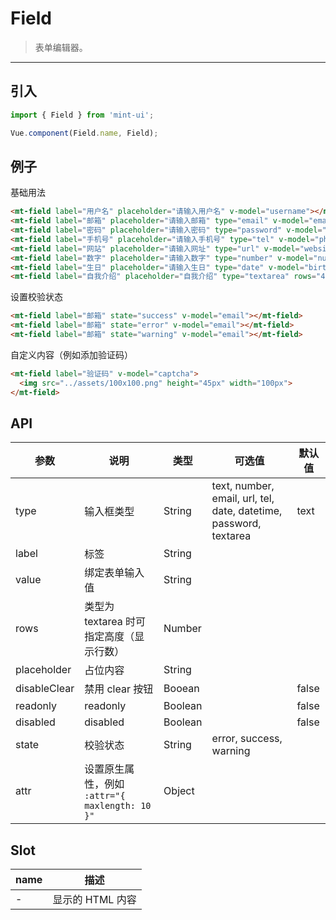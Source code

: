 # Field

> 表单编辑器。

----------

## 引入

```javascript
import { Field } from 'mint-ui';

Vue.component(Field.name, Field);
```

## 例子

基础用法
```html
<mt-field label="用户名" placeholder="请输入用户名" v-model="username"></mt-field>
<mt-field label="邮箱" placeholder="请输入邮箱" type="email" v-model="email"></mt-field>
<mt-field label="密码" placeholder="请输入密码" type="password" v-model="password"></mt-field>
<mt-field label="手机号" placeholder="请输入手机号" type="tel" v-model="phone"></mt-field>
<mt-field label="网站" placeholder="请输入网址" type="url" v-model="website"></mt-field>
<mt-field label="数字" placeholder="请输入数字" type="number" v-model="number"></mt-field>
<mt-field label="生日" placeholder="请输入生日" type="date" v-model="birthday"></mt-field>
<mt-field label="自我介绍" placeholder="自我介绍" type="textarea" rows="4" v-model="introduction"></mt-field>
```

设置校验状态
```html
<mt-field label="邮箱" state="success" v-model="email"></mt-field>
<mt-field label="邮箱" state="error" v-model="email"></mt-field>
<mt-field label="邮箱" state="warning" v-model="email"></mt-field>
```

自定义内容（例如添加验证码）
```html
<mt-field label="验证码" v-model="captcha">
  <img src="../assets/100x100.png" height="45px" width="100px">
</mt-field>
```


## API

| 参数 | 说明 | 类型 | 可选值 | 默认值 |
|------|-------|---------|-------|--------|
| type | 输入框类型 | String | text, number, email, url, tel, date, datetime, password, textarea | text |
| label| 标签 | String | | |
| value| 绑定表单输入值 | String | | |
| rows | 类型为 textarea 时可指定高度（显示行数）| Number | | |
| placeholder | 占位内容 |String | | |
| disableClear | 禁用 clear 按钮 | Booean | | false |
| readonly | readonly |Boolean | | false |
| disabled | disabled |Boolean | | false |
| state | 校验状态 | String | error, success, warning | |
| attr | 设置原生属性，例如 `:attr="{ maxlength: 10 }"` | Object | |

## Slot
| name | 描述 |
|------|--------|
| - | 显示的 HTML 内容|
